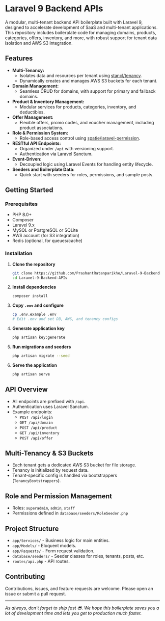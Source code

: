# Laravel 9 Backend APIs

A modular, multi-tenant backend API boilerplate built with Laravel 9, designed to accelerate development of SaaS and multi-tenant applications. This repository includes boilerplate code for managing domains, products, categories, offers, inventory, and more, with robust support for tenant data isolation and AWS S3 integration.

## Features

- **Multi-Tenancy:** 
  - Isolates data and resources per tenant using [stancl/tenancy](https://tenancyforlaravel.com/).
  - Dynamically creates and manages AWS S3 buckets for each tenant.
- **Domain Management:** 
  - Seamless CRUD for domains, with support for primary and fallback domains.
- **Product & Inventory Management:** 
  - Modular services for products, categories, inventory, and deductibles.
- **Offer Management:** 
  - Flexible offers, promo codes, and voucher management, including product associations.
- **Role & Permission System:** 
  - Role-based access control using [spatie/laravel-permission](https://spatie.be/docs/laravel-permission/).
- **RESTful API Endpoints:** 
  - Organized under `/api` with versioning support.
  - Authentication via Laravel Sanctum.
- **Event-Driven:** 
  - Decoupled logic using Laravel Events for handling entity lifecycle.
- **Seeders and Boilerplate Data:** 
  - Quick start with seeders for roles, permissions, and sample posts.

## Getting Started

### Prerequisites

- PHP 8.0+
- Composer
- Laravel 9.x
- MySQL or PostgreSQL or SQLite
- AWS account (for S3 integration)
- Redis (optional, for queues/cache)

### Installation

1. **Clone the repository**
    ```bash
    git clone https://github.com/PrashantRatanparikhe/Laravel-9-Backend-APIs.git
    cd Laravel-9-Backend-APIs
    ```

2. **Install dependencies**
    ```bash
    composer install
    ```

3. **Copy `.env` and configure**
    ```bash
    cp .env.example .env
    # Edit .env and set DB, AWS, and tenancy configs
    ```

4. **Generate application key**
    ```bash
    php artisan key:generate
    ```

5. **Run migrations and seeders**
    ```bash
    php artisan migrate --seed
    ```

6. **Serve the application**
    ```bash
    php artisan serve
    ```

## API Overview

- All endpoints are prefixed with `/api`.
- Authentication uses Laravel Sanctum.
- Example endpoints:
  - `POST /api/login`
  - `GET /api/domain`
  - `POST /api/product`
  - `GET /api/inventory`
  - `POST /api/offer`

## Multi-Tenancy & S3 Buckets

- Each tenant gets a dedicated AWS S3 bucket for file storage.
- Tenancy is initialized by request data.
- Tenant-specific config is handled via bootstrappers (`TenancyBootstrappers`).

## Role and Permission Management

- Roles: `superadmin`, `admin`, `staff`
- Permissions defined in `database/seeders/RoleSeeder.php`

## Project Structure

- `app/Services/` - Business logic for main entities.
- `app/Models/` - Eloquent models.
- `app/Requests/` - Form request validation.
- `database/seeders/` - Seeder classes for roles, tenants, posts, etc.
- `routes/api.php` - API routes.

## Contributing

Contributions, issues, and feature requests are welcome. Please open an issue or submit a pull request.

---

_As always, don't forget to ship fast 😎. We hope this boilerplate saves you a lot of development time and lets you get to production much faster._
